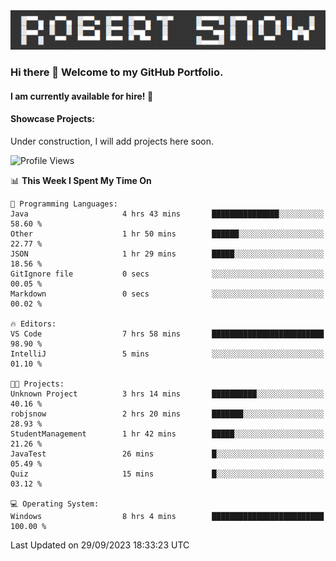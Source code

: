 <img alt="myname" src="assets/name.png" />

### Hi there 👋 Welcome to my GitHub Portfolio.
#### I am currently available for hire!  :briefcase:

#### Showcase Projects:

Under construction, I will add projects here soon.

<!--START_SECTION:waka-->
![Profile Views](http://img.shields.io/badge/Profile%20Views-0-blue)

📊 **This Week I Spent My Time On** 

```text
💬 Programming Languages: 
Java                     4 hrs 43 mins       ███████████████░░░░░░░░░░   58.60 % 
Other                    1 hr 50 mins        ██████░░░░░░░░░░░░░░░░░░░   22.77 % 
JSON                     1 hr 29 mins        █████░░░░░░░░░░░░░░░░░░░░   18.56 % 
GitIgnore file           0 secs              ░░░░░░░░░░░░░░░░░░░░░░░░░   00.05 % 
Markdown                 0 secs              ░░░░░░░░░░░░░░░░░░░░░░░░░   00.02 % 

🔥 Editors: 
VS Code                  7 hrs 58 mins       █████████████████████████   98.90 % 
IntelliJ                 5 mins              ░░░░░░░░░░░░░░░░░░░░░░░░░   01.10 % 

🐱‍💻 Projects: 
Unknown Project          3 hrs 14 mins       ██████████░░░░░░░░░░░░░░░   40.16 % 
robjsnow                 2 hrs 20 mins       ███████░░░░░░░░░░░░░░░░░░   28.93 % 
StudentManagement        1 hr 42 mins        █████░░░░░░░░░░░░░░░░░░░░   21.26 % 
JavaTest                 26 mins             █░░░░░░░░░░░░░░░░░░░░░░░░   05.49 % 
Quiz                     15 mins             █░░░░░░░░░░░░░░░░░░░░░░░░   03.12 % 

💻 Operating System: 
Windows                  8 hrs 4 mins        █████████████████████████   100.00 % 
```


 Last Updated on 29/09/2023 18:33:23 UTC
<!--END_SECTION:waka-->

<!--
**robjsnow/robjsnow** is a ✨ _special_ ✨ repository because its `README.md` (this file) appears on your GitHub profile.

Here are some ideas to get you started:

- 🔭 I’m currently working on ...
- 🌱 I’m currently learning ...
- 👯 I’m looking to collaborate on ...
- 🤔 I’m looking for help with ...
- 💬 Ask me about ...
- 📫 How to reach me: ...
- 😄 Pronouns: ...
- ⚡ Fun fact: ...
-->
